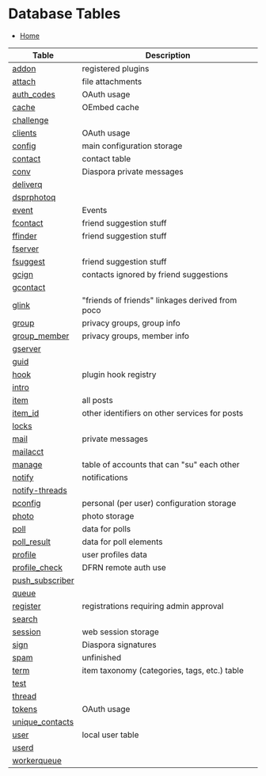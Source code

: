 Database Tables
===============

* [Home](help)

| Table                                                | Description                                      |
|------------------------------------------------------|--------------------------------------------------|
| [addon](help/database/db_addon)                      | registered plugins                               |
| [attach](help/database/db_attach)                    | file attachments                                 |
| [auth_codes](help/database/db_auth_codes)            | OAuth usage                                      |
| [cache](help/database/db_cache)                      | OEmbed cache                                     |
| [challenge](help/database/db_challenge)              |                                                  |
| [clients](help/database/db_clients)                  | OAuth usage                                      |
| [config](help/database/db_config)                    | main configuration storage                       |
| [contact](help/database/db_contact)                  | contact table                                    |
| [conv](help/database/db_conv)                        | Diaspora private messages                        |
| [deliverq](help/database/db_deliverq)                |                                                  |
| [dsprphotoq](help/database/db_dsprphotoq)            |                                                  |
| [event](help/database/db_event)                      | Events                                           |
| [fcontact](help/database/db_fcontact)                | friend suggestion stuff                          |
| [ffinder](help/database/db_ffinder)                  | friend suggestion stuff                          |
| [fserver](help/database/db_fserver)                  |                                                  |
| [fsuggest](help/database/db_fsuggest)                | friend suggestion stuff                          |
| [gcign](help/database/db_gcign)                      | contacts ignored by friend suggestions           |
| [gcontact](help/database/db_gcontact)                |                                                  |
| [glink](help/database/db_glink)                      | "friends of friends" linkages derived from poco  |
| [group](help/database/db_group)                      | privacy groups, group info                       |
| [group_member](help/database/db_group_member)        | privacy groups, member info                      |
| [gserver](help/database/db_gserver)                  |                                                  |
| [guid](help/database/db_guid)                        |                                                  |
| [hook](help/database/db_hook)                        | plugin hook registry                             |
| [intro](help/database/db_intro)                      |                                                  |
| [item](help/database/db_item)                        | all posts                                        |
| [item_id](help/database/db_item_id)                  | other identifiers on other services for posts    |
| [locks](help/database/db_locks)                      |                                                  |
| [mail](help/database/db_mail)                        | private messages                                 |
| [mailacct](help/database/db_mailacct)                |                                                  |
| [manage](help/database/db_manage)                    | table of accounts that can "su" each other       |
| [notify](help/database/db_notify)                    | notifications                                    |
| [notify-threads](help/database/db_notify-threads)    |                                                  |
| [pconfig](help/database/db_pconfig)                  | personal (per user) configuration storage        |
| [photo](help/database/db_photo)                      | photo storage                                    |
| [poll](help/database/db_poll)                        | data for polls                                   |
| [poll_result](help/database/db_poll_result)          | data for poll elements                           |
| [profile](help/database/db_profile)                  | user profiles data                               |
| [profile_check](help/database/db_profile_check)      | DFRN remote auth use                             |
| [push_subscriber](help/database/db_push_subscriber)  |                                                  |
| [queue](help/database/db_queue)                      |                                                  |
| [register](help/database/db_register)                | registrations requiring admin approval           |
| [search](help/database/db_search)                    |                                                  |
| [session](help/database/db_session)                  | web session storage                              |
| [sign](help/database/db_sign)                        | Diaspora signatures                              |
| [spam](help/database/db_spam)                        | unfinished                                       |
| [term](help/database/db_term)                        | item taxonomy (categories, tags, etc.) table     |
| [test](help/database/db_test)                        |                                                  |
| [thread](help/database/db_thread)                    |                                                  |
| [tokens](help/database/db_tokens)                    | OAuth usage                                      |
| [unique_contacts](help/database/db_unique_contacts)  |                                                  |
| [user](help/database/db_user)                        | local user table                                 |
| [userd](help/database/db_userd)                      |                                                  |
| [workerqueue](help/database/db_workerqueue)          |                                                  |
